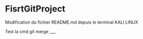 # FisrtGitProject
Modification du fichier README.md depuis le terminal KALI LINUX

Test la cmd git merge ___
